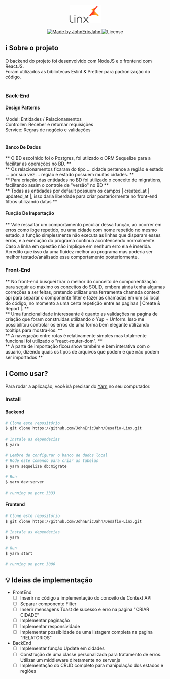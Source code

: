 <p align="center">
  <img alt="LogoLinx" src="./frontend/src/assets/logo.png" width="20%">
</p>

<p align="center">	
  <a href="www.linkedin.com/in/john-eric-jahn">
    <img alt="Made by JohnEricJahn" src="https://img.shields.io/badge/made%20by-JohnEricJahn-brightgreen">
  </a>
  <img alt="License" src="https://img.shields.io/badge/license-MIT-brightgreen">
  </a>
</p>

## :information_source: Sobre o projeto
O backend do projeto foi desenvolvido com NodeJS e o frontend com ReactJS.<br>
Foram utilizados as bibliotecas Eslint & Prettier para padronização do código.<br><br>

### Back-End

#### Design Patterns<br>
Model: Entidades / Relacionamentos<br>
Controller: Receber e retornar requisições<br>
Service: Regras de negócio e validações<br><br>

#### Banco De Dados
** O BD escolhido foi o Postgres, foi utlizado o ORM Sequelize para a facilitar as operações no BD. **<br>
** Os relacionamentos ficaram do tipo ... cidade pertence a região e estado ... por sua vez ... região e estado possuem muitas cidades. **<br>
** Para criação das entidades no BD foi utilizado o conceito de migrations, facilitando assim o controle de "versão" no BD **<br>
** Todas as entidades por default possuem os campos | created_at | updated_at |, isso daria liberdade para criar posteriormente no front-end filtros utilizando datas **<br>

#### Função De Importação
** Vale ressaltar um comportamento peculiar dessa função, ao ocorrer em erros como ibge repetido, ou uma cidade com nome repetido no mesmo estado, a função simplesmente 
não executa as linhas que disparam esses erros, e a execução do programa continua acontencendo normalmente. Caso a linha em questão não implique em nenhum erro ela é inserida.
Acredito que isso da uma fluidez melhor ao programa mas poderia ser melhor testado/análisado esse comportamento posteriormente.<br>

### Front-End
** No front-end busquei tirar o melhor do conceito de componentização para seguir ao máximo os conceitos do SOLID, embora ainda tenha algumas correções a ser feitas, pretendo utilizar uma ferramenta chamada context api para separar o componente filter e fazer as chamadas em um só local do código, no momento a uma certa repetição entre as paginas | Create & Report |. **<br>
** Uma funcionalidade interessante é quanto as validações na pagina de criação que foram construidas utilizando o Yup + Unform. Isso me possibilitou controlar os erros de uma forma bem elegante utilizando tooltips para mostra-los. **<br>
** A navegação entre rotas é relativamente simples mas totalmente funcional foi utilizado o "react-router-dom". **<br>
** A parte de importação ficou show também e bem interativa com o usuario, dizendo quais os tipos de arquivos que podem e que não podem ser importados **<br>

## :information_source: Como usar?

Para rodar a aplicação, você irá precisar do [Yarn](https://yarnpkg.com/) no seu computador.

### Install

#### Backend
```bash
# Clone este repositório
$ git clone https://github.com/JohnEricJahn/Desafio-Linx.git

# Instale as dependecias
$ yarn

# Lembre de configurar o banco de dados local
# Rode este comando para criar as tabelas
$ yarn sequelize db:migrate

# Run
$ yarn dev:server

# running on port 3333
```

#### Frontend
```bash
# Clone este repositório
$ git clone https://github.com/JohnEricJahn/Desafio-Linx.git

# Instale as dependecias
$ yarn

# Run
$ yarn start

# running on port 3000
```


## :bulb: Ideias de implementação
- FrontEnd
  - [ ] Inserir no código a implementação do conceito de Context API
  - [ ] Separar componente Filter
  - [ ] Inserir mensagens Toast de sucesso e erro na pagina "CRIAR CIDADE"
  - [ ] Implementar paginação
  - [ ] Implementar responsividade
  - [ ] Implementar possiblidade de uma listagem completa na pagina "RELATÓRIOS"

- BackEnd
  - [ ] Implementar função Update em cidades
  - [ ] Construção de uma classe personalizada para tratamento de erros. Utilizar um middleware diretamente no server.js
  - [ ] Implementação do CRUD completo para manipulação dos estados e regiões
